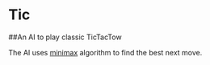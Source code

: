 # Tic
##An AI to play classic TicTacTow

The AI uses [minimax](https://en.wikipedia.org/wiki/Minimax) algorithm to find the best next move.

